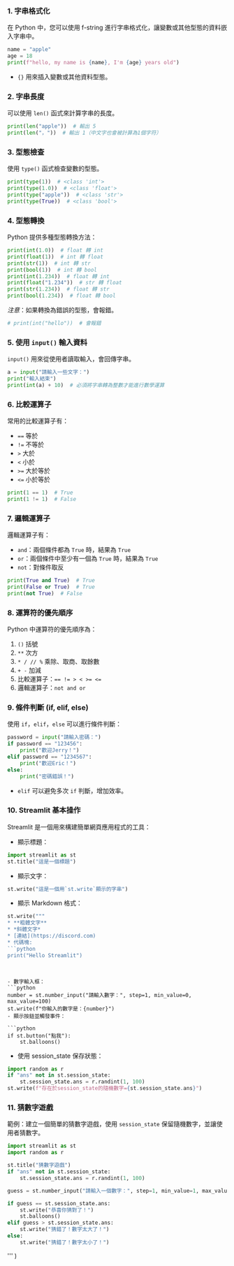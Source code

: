 ### 1. **字串格式化**

在 Python 中，您可以使用 f-string 進行字串格式化，讓變數或其他型態的資料嵌入字串中。

```python
name = "apple"
age = 18
print(f"hello, my name is {name}, I'm {age} years old")
```

- `{}` 用來插入變數或其他資料型態。

### 2. **字串長度**

可以使用 `len()` 函式來計算字串的長度。

```python
print(len("apple"))  # 輸出 5
print(len("，"))  # 輸出 1（中文字也會被計算為1個字符）
```

### 3. **型態檢查**

使用 `type()` 函式檢查變數的型態。

```python
print(type(1))  # <class 'int'>
print(type(1.0))  # <class 'float'>
print(type("apple"))  # <class 'str'>
print(type(True))  # <class 'bool'>
```

### 4. **型態轉換**

Python 提供多種型態轉換方法：

```python
print(int(1.0))  # float 轉 int
print(float(1))  # int 轉 float
print(str(1))  # int 轉 str
print(bool(1))  # int 轉 bool
print(int(1.234))  # float 轉 int
print(float("1.234"))  # str 轉 float
print(str(1.234))  # float 轉 str
print(bool(1.234))  # float 轉 bool
```

*注意*：如果轉換為錯誤的型態，會報錯。

```python
# print(int("hello"))  # 會報錯
```

### 5. **使用 `input()` 輸入資料**

`input()` 用來從使用者讀取輸入，會回傳字串。

```python
a = input("請輸入一些文字：")
print("輸入結束")
print(int(a) + 10)  # 必須將字串轉為整數才能進行數學運算
```

### 6. **比較運算子**

常用的比較運算子有：

- `==` 等於
- `!=` 不等於
- `>` 大於
- `<` 小於
- `>=` 大於等於
- `<=` 小於等於

```python
print(1 == 1)  # True
print(1 != 1)  # False
```

### 7. **邏輯運算子**

邏輯運算子有：

- `and`：兩個條件都為 `True` 時，結果為 `True`
- `or`：兩個條件中至少有一個為 `True` 時，結果為 `True`
- `not`：對條件取反

```python
print(True and True)  # True
print(False or True)  # True
print(not True)  # False
```

### 8. **運算符的優先順序**

Python 中運算符的優先順序為：

1. `()` 括號
2. `**` 次方
3. `* / // %` 乘除、取商、取餘數
4. `+ -` 加減
5. 比較運算子：`== != > < >= <=`
6. 邏輯運算子：`not and or`

### 9. **條件判斷 (if, elif, else)**

使用 `if`，`elif`，`else` 可以進行條件判斷：

```python
password = input("請輸入密碼：")
if password == "123456":
    print("歡迎Jerry！")
elif password == "1234567":
    print("歡迎Eric！")
else:
    print("密碼錯誤！")
```

- `elif` 可以避免多次 `if` 判斷，增加效率。

### 10. **Streamlit 基本操作**

Streamlit 是一個用來構建簡單網頁應用程式的工具：

- 顯示標題：

```python
import streamlit as st
st.title("這是一個標題")
```

- 顯示文字：

```python
st.write("這是一個用`st.write`顯示的字串")
```

- 顯示 Markdown 格式：

```python
st.write("""
* **粗體文字**
* *斜體文字*
* [連結](https://discord.com)
* 代碼塊:
```python
print("Hello Streamlit")
```

```


- 數字輸入框：
```python
number = st.number_input("請輸入數字：", step=1, min_value=0, max_value=100)
st.write(f"你輸入的數字是：{number}")
- 顯示按鈕並觸發事件：

```python
if st.button("點我"):
    st.balloons()
```
- 使用 session_state 保存狀態：

```python
import random as r
if "ans" not in st.session_state:
    st.session_state.ans = r.randint(1, 100)
st.write(f"存在於session_state的隨機數字={st.session_state.ans}")
```
### 11. **猜數字遊戲**

範例：建立一個簡單的猜數字遊戲，使用 `session_state` 保留隨機數字，並讓使用者猜數字。

```python
import streamlit as st
import random as r

st.title("猜數字遊戲")
if "ans" not in st.session_state:
    st.session_state.ans = r.randint(1, 100)

guess = st.number_input("請輸入一個數字：", step=1, min_value=1, max_value=100)

if guess == st.session_state.ans:
    st.write("恭喜你猜對了！")
    st.balloons()
elif guess > st.session_state.ans:
    st.write("猜錯了！數字太大了！")
else:
    st.write("猜錯了！數字太小了！")
```
'''
)
